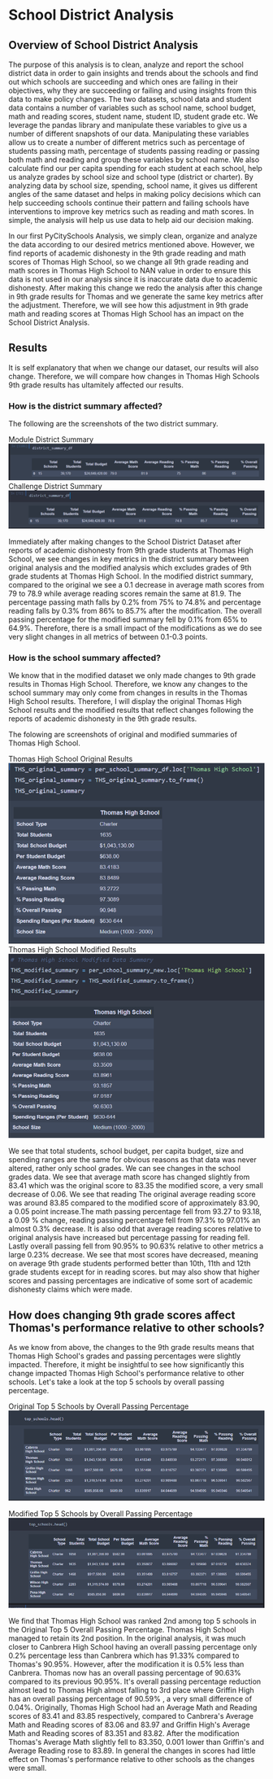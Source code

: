# School District Analysis 

## Overview of School District Analysis 
The purpose of this analysis is to clean, analyze and report the school district data in order to gain insights and trends about the schools and find out which schools are succeeding and which ones are failing in their objectives, why they are succeeding or failing and using insights from this data to make policy changes. The two datasets, school data and student data contains a number of variables such as school name, school budget, math and reading scores, student name, student ID, student grade etc. We leverage the pandas library and manipulate these variables to give us a number of different snapshots of our data. Manipulating these variables allow us to create a number of different metrics such as percentage of students passing math, percentage of students passing reading or passing both math and reading and group these variables by school name. We also calculate find our per capita spending for each student at each school, help us analyze grades by school size and school type (district or charter). By analyzing data by school size, spending, school name, it gives us different angles of the same dataset and helps in making policy decisions which can help succeeding schools continue their pattern and failing schools have interventions to improve key metrics such as reading and math scores. In simple, the analysis will help us use data to help aid our decision making. 

In our first PyCitySchools Analysis, we simply clean, organize and analyze the data according to our desired metrics mentioned above. However, we find reports of academic dishonesty in the 9th grade reading and math scores of Thomas High School, so we change all 9th grade reading and math scores in Thomas High School to NAN value in order to ensure this data is not used in our analysis since it is inaccurate data due to academic dishonesty. After making this change we redo the analysis after this change in 9th grade results for Thomas and we generate the same key metrics after the adjustment. Therefore, we will see how this adjustment in 9th grade math and reading scores at Thomas High School has an impact on the School District Analysis. 

## Results 
It is self explanatory that when we change our dataset, our results will also change. Therefore, we will compare how changes in Thomas High Schools 9th grade results has ultamitely affected our results. 

### How is the district summary affected?
The following are the screenshots of the two district summary. 

Module District Summary              
![](Pictures/Module_PyCitySchools/district_summary_module.PNG)
Challenge District Summary 
![](Pictures/Challenge_PyCitySchools/district_summary_challenge.PNG)

Immediately after making changes to the School District Dataset after reports of academic dishonesty from 9th grade students at Thomas High School, we see changes in key metrics in the district summary between original analysis and the modified analysis which excludes grades of 9th grade students at Thomas High School. In the modified district summary, compared to the original we see a 0.1 decrease in average math scores from 79 to 78.9 while average reading scores remain the same at 81.9. The percentage passing math falls by 0.2% from 75% to 74.8% and percentage reading falls by 0.3% from 86% to 85.7% after the modification. The overall passing percentage for the modified summary fell by 0.1% from 65% to 64.9%. Therefore, there is a small impact of the modifications as we do see very slight changes in all metrics of between 0.1-0.3 points. 

### How is the school summary affected?

We know that in the modified dataset we only made changes to 9th grade results in Thomas High School. Therefore, we know any changes to the school summary may only come from changes in results in the Thomas High School results. Therefore, I will display the original Thomas High School results and the modified results that reflect changes following the reports of academic dishonesty in the 9th grade results. 

The folowing are screenshots of original and modified summaries of Thomas High School. 

Thomas High School Original Results 
![](Pictures/Module_PyCitySchools/THS_original_data.PNG)
Thomas High School Modified Results 
![](Pictures/Challenge_PyCitySchools/THS_modified_data.PNG)


We see that total students, school budget, per capita budget, size and spending ranges are the same for obvious reasons as that data was never altered, rather only school grades. We can see changes in the school grades data. We see that average math score has changed slightly from 83.41 which was the original score to 83.35 the modified score, a very small decrease of 0.06. We see that reading The original average reading score was around 83.85 compared to the modified score of approximately 83.90, a 0.05 point increase.The math passing percentage fell from 93.27 to 93.18, a 0.09 % change, reading passing percentage fell from 97.3% to 97.01% an almost 0.3% decrease. It is also odd that average reading scores relative to original analysis have increased but percentage passing for reading fell.  Lastly overall passing fell from 90.95% to 90.63% relative to other metrics a large 0.23% decrease. We see that most scores have decreased, meaning on average 9th grade students performed better than 10th, 11th and 12th grade students except for in reading scores. but may also show that higher scores and passing percentages are indicative of some sort of academic dishonesty claims which were made. 

## How does changing 9th grade scores affect Thomas's performance relative to other schools?

As we know from above, the changes to the 9th grade results means that Thomas High School's grades and passing percentages were slightly impacted. Therefore, it might be insightful to see how significantly this change impacted Thomas High School's performance relative to other schools. Let's take a look at the top 5 schools by overall passing percentage. 

Original Top 5 Schools by Overall Passing Percentage 
![](Pictures/Module_PyCitySchools/top_schools_module.PNG)

Modified Top 5 Schools by Overall Passing Percentage 
![](Pictures/Challenge_PyCitySchools/top_schools_challenge.PNG)


We find that Thomas High School was ranked 2nd among top 5 schools in the Original Top 5 Overall Passing Percentage. Thomas High School managed to retain its 2nd position. In the original analysis, it was much closer to Canbrera High School having an overall passing percentage only 0.2% percentage less than Canbrera which has 91.33% compared to Thomas's 90.95%. However, after the modification it is 0.5% less than Canbrera. Thomas now has an overall passing percentage of 90.63% compared to its previous 90.95%. It's overall passing percentage reduction almost lead to Thomas High almost falling to 3rd place where Griffin High has an overall passing percentage of 90.59% , a very small difference of 0.04%. Originally, Thomas High School had an Average Math and Reading scores of 83.41 and 83.85 respectively, compared to Canbrera's Average Math and Reading scores of 83.06 and 83.97 and Griffin High's Average Math and Reading scores of 83.351 and 83.82. After the modification Thomas's Average Math slightly fell to 83.350, 0.001 lower than Griffin's and Average Reading rose to 83.89. In general the changes in scores had little effect on Thomas's performance relative to other schools as the changes were small. 

